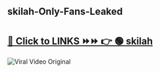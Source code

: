 
 ## skilah-Only-Fans-Leaked

# <h2><a href="https://clipsfans.com/skilah&ref=git">🔗 Click to LINKS ⏩⏩ 👉 🟢 skilah </a></h2>

<a href="https://clipsfans.com/skilah&ref=git" rel="nofollow" data-target="animated-image.originalLink"><img src="https://i.ibb.co.com/xMMVF88/686577567.gif" alt="Viral Video Original" style="max-width: 100%; display: inline-block;" data-target="animated-image.originalImage"></a>
